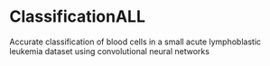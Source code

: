 # ClassificationALL
Accurate classification of blood cells in a small acute lymphoblastic leukemia dataset using convolutional neural networks
